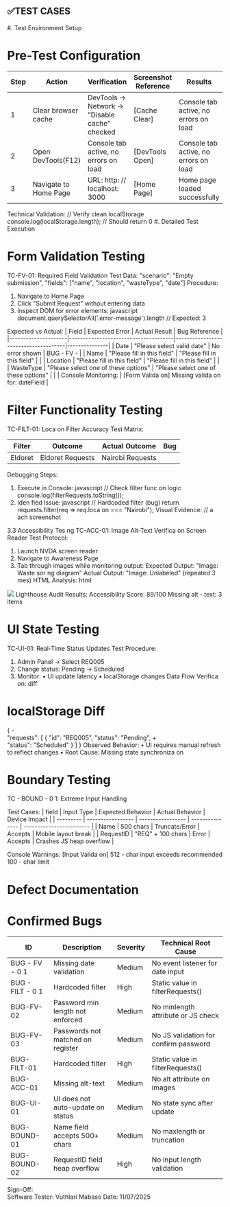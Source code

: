 ✅TEST CASES 
--------------------------------------------------------------------------------------------------------------------------------------------------------------------------------

#. Test Environment Setup 
# Pre-Test Configuration 
Step| Action                | Verification                                 | Screenshot Reference |    Results                            |
| --| ----------------------| ---------------------------------------------| -------------------- | --------------------------------------|
| 1 | Clear browser cache   | DevTools → Network → "Disable cache" checked | [Cache Clear]        | Console tab active, no errors on load |
| 2 | Open DevTools(F12)    | Console tab active, no errors on load        | [DevTools Open]      | Console tab active, no errors on load |
| 3 | Navigate to Home Page | URL: http: // localhost: 3000                | [Home Page]          | Home page loaded successfully         |



Technical Validation: 
// Verify clean localStorage 
console.log(localStorage.length);  // Should return 0 
#. Detailed Test Execution 
# Form Validation Testing 
TC-FV-01: Required Field Validation 
Test Data: 
"scenario": "Empty submission", 
"fields": ["name", "location", "wasteType", "date"] 
Procedure: 
1. Navigate to Home Page  
2. Click "Submit Request" without entering data 
3. Inspect DOM for error elements: 
javascript 
document.querySelectorAll('.error-message').length // Expected: 3


Expected vs Actual:
| Field               | Expected Error                       | Actual Result                        | Bug Reference |
|---------------------|--------------------------------------|--------------------------------------|---------------|
| Date                | "Please select valid date"           | No error shown                       | BUG - FV -    |
| Name                | "Please fill in this field"          | "Please fill in this field"          |               |
| Location            | "Please fill in this field"          | "Please fill in this field"          |               |
| WasteType           | "Please select one of these options" | "Please select one of these options" |               |
| Console Monitoring: | [Form Valida on] Missing valida on for: dateField |
   

# Filter Functionality Testing 
TC-FILT-01: Loca on Filter Accuracy 
Test Matrix:
 
| Filter  | Outcome          | Actual Outcome       | Bug 
| --------| ---------------- | -------------------- | ----------------
| Eldoret | Eldoret Requests | Nairobi Requests     |



Debugging Steps: 
1. Execute in Console: 
javascript 
// Check filter func on logic 
console.log(filterRequests.toString()); 
2. Iden fied Issue: 
javascript 
// Hardcoded filter (bug) 
return requests.filter(req => req.loca on === "Nairobi"); 
Visual Evidence: 
// a ach screenshot

3.3 Accessibility Tes ng 
TC-ACC-01: Image Alt-Text Verifica on 
Screen Reader Test Protocol: 
1. Launch NVDA screen reader 
2. Navigate to Awareness Page  
3. Tab through images while monitoring output: 
Expected Output: 
"Image: Waste sor ng diagram" 
Actual Output: 
"Image: Unlabeled" (repeated 3 mes) 
HTML Analysis: 
html 
<!-- Bug Demonstration --> 
<img src="waste.jpg"> <!-- Missing alt a ribute --> 
Lighthouse Audit Results: 
Accessibility Score: 89/100 
Missing alt - text: 3 items
 
# UI State Testing 
TC-UI-01: Real-Time Status Updates 
Test Procedure: 
1. Admin Panel → Select REQ005 
2. Change status: Pending → Scheduled 
3. Monitor: 
• UI update latency 
• localStorage changes 
Data Flow Verifica on: 
diff 
# localStorage Diff 
{ -     
"requests": [ 
{ 
"id": "REQ005", 
"status": "Pending", 
+     
"status": "Scheduled" 
} 
] 
} 
Observed Behavior: 
• UI requires manual refresh to reflect changes 
• Root Cause: Missing state synchroniza on

# Boundary Testing 
TC - BOUND - 0 1: Extreme Input Handling

Test Cases:
| field     | Input Type        | Expected Behavior | Actual Behavior | Device Impact            |
| --------- | ----------------- | ----------------- | --------------- | ------------------------ |
| Name      | 500 chars         | Truncate/Error    | Accepts         | Mobile layout break      |
| RequestID | "REQ" + 100 chars | Error             | Accepts         | Crashes JS heap overflow |



Console Warnings: 
[Input Valida on] 512 - char input exceeds recommended 100 - char limit


# Defect Documentation 
# Confirmed Bugs 
| ID               | Description                        | Severity | Technical Root Cause                  |
| ---------------- | ---------------------------------- | -------- | ------------------------------------- | 
| BUG - FV - 0 1   | Missing date validation            | Medium   | No event listener for date input      |
| BUG - FILT - 0 1 | Hardcoded filter                   | High     | Static value in filterRequests()      |
| BUG-FV-02         | Password min length not enforced   | Medium   | No minlength attribute or JS check    |
| BUG-FV-03        | Passwords not matched on register  | Medium   | No JS validation for confirm password |
| BUG-FILT-01      | Hardcoded filter                   | High     | Static value in filterRequests()      |
| BUG-ACC-01       | Missing alt-text                   | Medium   | No alt attribute on images            |
| BUG-UI-01        | UI does not auto-update on status  | Medium   | No state sync after update            |
| BUG-BOUND-01     | Name field accepts 500+ chars      | Medium   | No maxlength or truncation            |
| BUG-BOUND-02     | RequestID field heap overflow      | High     | No input length validation            |



Sign-Off:  
Software Tester:  Vuthlari Mabaso
Date: 11/07/2025
